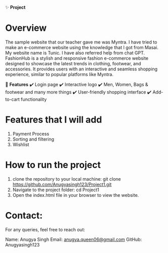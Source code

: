 ✨ **Project**
# **Overview**
The sample website that our teacher gave me was Myntra.
I have tried to make an e-commerce website using the knowledge that I got from Masai.
My website name is Tunic.
I have also referred help from chat GPT.
FashionHub is a stylish and responsive fashion e-commerce website designed to showcase the latest trends in clothing, footwear, and accessories. It provides users with an interactive and seamless shopping experience, similar to popular platforms like Myntra.

🚀 **Features**
✔️ Login page 
✔️ Interactive logo
✔️ Men, Women, Bags & footwear and many more things
✔️ User-friendly shopping interface
✔️ Add-to-cart functionality


# **Features that I will add**
1) Payment Process
2) Sorting and filtering
3) Wishlist


# **How to run the project**
1) clone the  repository to your local machine:
   git clone https://github.com/Anugyasingh123/Project1.git
2) Navigate to the project folder:
   cd Project1
3) Open the index.html file in your browser to view the website.


# **Contact**:
For any queries, feel free to reach out:

Name: Anugya Singh
Email: anugya.queen06@gmail.com
GitHub: Anugyasingh123



